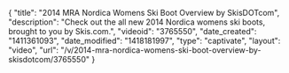 {
    "title": "2014 MRA Nordica Womens Ski Boot Overview by SkisDOTcom",
    "description": "Check out the all new 2014 Nordica womens ski boots, brought to you by Skis.com.",
    "videoid": "3765550",
    "date_created": "1411361093",
    "date_modified": "1418181997",
    "type": "captivate",
    "layout": "video",
    "url": "\/v\/2014-mra-nordica-womens-ski-boot-overview-by-skisdotcom\/3765550"
}